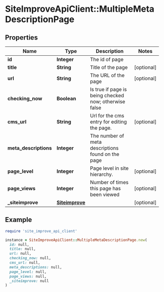 # SiteImproveApiClient::MultipleMetaDescriptionPage

## Properties

| Name | Type | Description | Notes |
| ---- | ---- | ----------- | ----- |
| **id** | **Integer** | The id of page |  |
| **title** | **String** | Title of the page | [optional] |
| **url** | **String** | The URL of the page | [optional] |
| **checking_now** | **Boolean** | Is true if page is being checked now; otherwise false |  |
| **cms_url** | **String** | Url for the cms entry for editing the page. | [optional] |
| **meta_descriptions** | **Integer** | The number of meta descriptions found on the page |  |
| **page_level** | **Integer** | Page level in site hierarchy. | [optional] |
| **page_views** | **Integer** | Number of times this page has been viewed | [optional] |
| **_siteimprove** | [**Siteimprove**](Siteimprove.md) |  | [optional] |

## Example

```ruby
require 'site_improve_api_client'

instance = SiteImproveApiClient::MultipleMetaDescriptionPage.new(
  id: null,
  title: null,
  url: null,
  checking_now: null,
  cms_url: null,
  meta_descriptions: null,
  page_level: null,
  page_views: null,
  _siteimprove: null
)
```


